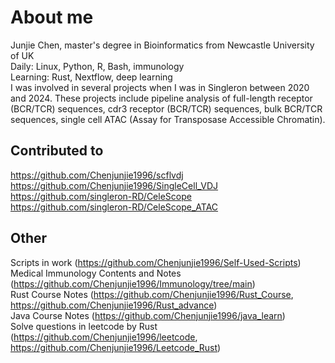 # About me
Junjie Chen, master's degree in Bioinformatics from Newcastle University of UK \
Daily: Linux, Python, R, Bash, immunology \
Learning: Rust, Nextflow, deep learning \
I was involved in several projects when I was in Singleron between 2020 and 2024. These projects include pipeline analysis of full-length receptor (BCR/TCR) sequences, cdr3 receptor (BCR/TCR) sequences, bulk BCR/TCR sequences, single cell ATAC (Assay for Transposase Accessible Chromatin).

## Contributed to
https://github.com/Chenjunjie1996/scflvdj \
https://github.com/Chenjunjie1996/SingleCell_VDJ \
https://github.com/singleron-RD/CeleScope \
https://github.com/singleron-RD/CeleScope_ATAC

## Other
Scripts in work (https://github.com/Chenjunjie1996/Self-Used-Scripts) \
Medical Immunology Contents and Notes (https://github.com/Chenjunjie1996/Immunology/tree/main) \
Rust Course Notes (https://github.com/Chenjunjie1996/Rust_Course, https://github.com/Chenjunjie1996/Rust_advance) \
Java Course Notes (https://github.com/Chenjunjie1996/java_learn) \
Solve questions in leetcode by Rust (https://github.com/Chenjunjie1996/leetcode, https://github.com/Chenjunjie1996/Leetcode_Rust)



